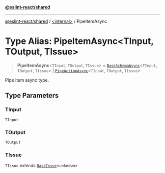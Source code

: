 [**@eslint-react/shared**](../../README.md)

***

[@eslint-react/shared](../../README.md) / [\<internal\>](../README.md) / PipeItemAsync

# Type Alias: PipeItemAsync\<TInput, TOutput, TIssue\>

> **PipeItemAsync**\<`TInput`, `TOutput`, `TIssue`\> = [`BaseSchemaAsync`](../interfaces/BaseSchemaAsync.md)\<`TInput`, `TOutput`, `TIssue`\> \| [`PipeActionAsync`](PipeActionAsync.md)\<`TInput`, `TOutput`, `TIssue`\>

Pipe item async type.

## Type Parameters

### TInput

`TInput`

### TOutput

`TOutput`

### TIssue

`TIssue` *extends* [`BaseIssue`](../interfaces/BaseIssue.md)\<`unknown`\>

